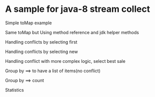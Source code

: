 # A sample for java-8 stream collect

Simple toMap example

Same toMap but Using method reference and jdk helper methods

Handling conflicts by selecting first

Handling conflicts by selecting new

Handling conflict with more complex logic, select best sale

Group by ==> to have a list of items(no conflict)

Group by ==> count

Statistics
